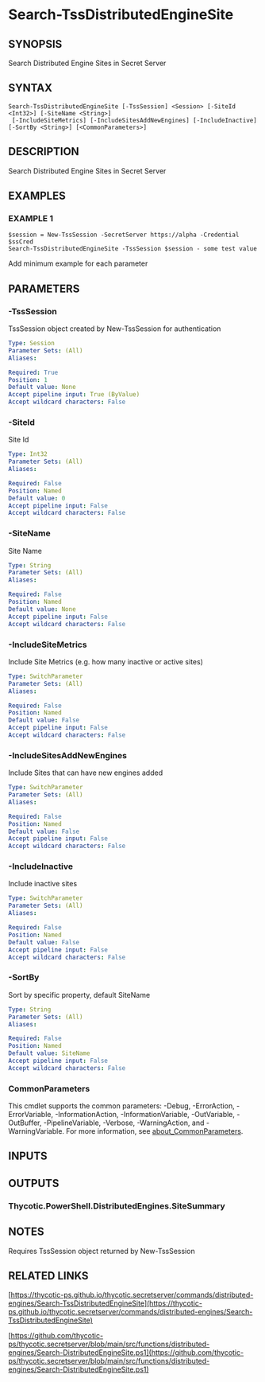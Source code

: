 # Search-TssDistributedEngineSite

## SYNOPSIS
Search Distributed Engine Sites in Secret Server

## SYNTAX

```
Search-TssDistributedEngineSite [-TssSession] <Session> [-SiteId <Int32>] [-SiteName <String>]
 [-IncludeSiteMetrics] [-IncludeSitesAddNewEngines] [-IncludeInactive] [-SortBy <String>] [<CommonParameters>]
```

## DESCRIPTION
Search Distributed Engine Sites in Secret Server

## EXAMPLES

### EXAMPLE 1
```
$session = New-TssSession -SecretServer https://alpha -Credential $ssCred
Search-TssDistributedEngineSite -TssSession $session - some test value
```

Add minimum example for each parameter

## PARAMETERS

### -TssSession
TssSession object created by New-TssSession for authentication

```yaml
Type: Session
Parameter Sets: (All)
Aliases:

Required: True
Position: 1
Default value: None
Accept pipeline input: True (ByValue)
Accept wildcard characters: False
```

### -SiteId
Site Id

```yaml
Type: Int32
Parameter Sets: (All)
Aliases:

Required: False
Position: Named
Default value: 0
Accept pipeline input: False
Accept wildcard characters: False
```

### -SiteName
Site Name

```yaml
Type: String
Parameter Sets: (All)
Aliases:

Required: False
Position: Named
Default value: None
Accept pipeline input: False
Accept wildcard characters: False
```

### -IncludeSiteMetrics
Include Site Metrics (e.g.
how many inactive or active sites)

```yaml
Type: SwitchParameter
Parameter Sets: (All)
Aliases:

Required: False
Position: Named
Default value: False
Accept pipeline input: False
Accept wildcard characters: False
```

### -IncludeSitesAddNewEngines
Include Sites that can have new engines added

```yaml
Type: SwitchParameter
Parameter Sets: (All)
Aliases:

Required: False
Position: Named
Default value: False
Accept pipeline input: False
Accept wildcard characters: False
```

### -IncludeInactive
Include inactive sites

```yaml
Type: SwitchParameter
Parameter Sets: (All)
Aliases:

Required: False
Position: Named
Default value: False
Accept pipeline input: False
Accept wildcard characters: False
```

### -SortBy
Sort by specific property, default SiteName

```yaml
Type: String
Parameter Sets: (All)
Aliases:

Required: False
Position: Named
Default value: SiteName
Accept pipeline input: False
Accept wildcard characters: False
```

### CommonParameters
This cmdlet supports the common parameters: -Debug, -ErrorAction, -ErrorVariable, -InformationAction, -InformationVariable, -OutVariable, -OutBuffer, -PipelineVariable, -Verbose, -WarningAction, and -WarningVariable. For more information, see [about_CommonParameters](http://go.microsoft.com/fwlink/?LinkID=113216).

## INPUTS

## OUTPUTS

### Thycotic.PowerShell.DistributedEngines.SiteSummary
## NOTES
Requires TssSession object returned by New-TssSession

## RELATED LINKS

[https://thycotic-ps.github.io/thycotic.secretserver/commands/distributed-engines/Search-TssDistributedEngineSite](https://thycotic-ps.github.io/thycotic.secretserver/commands/distributed-engines/Search-TssDistributedEngineSite)

[https://github.com/thycotic-ps/thycotic.secretserver/blob/main/src/functions/distributed-engines/Search-DistributedEngineSite.ps1](https://github.com/thycotic-ps/thycotic.secretserver/blob/main/src/functions/distributed-engines/Search-DistributedEngineSite.ps1)

